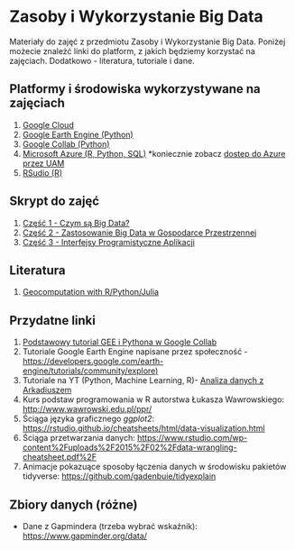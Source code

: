 # Zasoby i Wykorzystanie Big Data
Materiały do zajęć z przedmiotu Zasoby i Wykorzystanie Big Data. Poniżej możecie znależć linki do platform, z jakich będziemy korzystać na zajęciach. Dodatkowo - literatura, tutoriale i dane. 

## Platformy i środowiska wykorzystywane na zajęciach

1. [Google Cloud](https://cloud.google.com/)
2. [Google Earth Engine (Python)](https://earthengine.google.com/)
3. [Google Collab (Python)](https://colab.research.google.com/) 
4. [Microsoft Azure (R, Python, SQL)](https://azure.microsoft.com/pl-pl/) *koniecznie zobacz [dostep do Azure przez UAM](https://laboratoria.wmi.amu.edu.pl/uslugi/zewnetrzne-uslugi/azure-dla-studentow/) 
5. [RSudio (R)](https://posit.co/download/rstudio-desktop/)

## Skrypt do zajęć

1. [Część 1 - Czym są Big Data?](Big_Data_skrypt_do_zajec_cz_1_Czym_sa_dane.md)
2. [Część 2 - Zastosowanie Big Data w Gospodarce Przestrzennej](Big_Data_skrypt_do_zajec_cz_2_Zastosowanie_w_GP.md)
3. [Część 3 - Interfejsy Programistyczne Aplikacji](Big_Data_skrypt_do_zajec_cz_3_API.md)


## Literatura

1. [Geocomputation with R/Python/Julia](https://geocompx.org/)

## Przydatne linki

1. [Podstawowy tutorial GEE i Pythona w Google Collab](https://colab.research.google.com/github/google/earthengine-community/blob/master/guides/linked/generated/quickstart_python.ipynb)
2. Tutoriale Google Earth Engine napisane przez społeczność - [https://developers.google.com/earth-engine/tutorials/community/explore)](https://developers.google.com/earth-engine/tutorials/community/explore)
3. Tutoriale na YT (Python, Machine Learning, R)- [Analiza danych z Arkadiuszem](https://www.youtube.com/@zArkadiuszem)
4. Kurs podstaw programowania w R autorstwa Łukasza Wawrowskiego: http://www.wawrowski.edu.pl/ppr/
5. Ściąga języka graficznego *ggplot2*: https://rstudio.github.io/cheatsheets/html/data-visualization.html 
6. Ściąga przetwarzania danych: https://www.rstudio.com/wp-content%2Fuploads%2F2015%2F02%2Fdata-wrangling-cheatsheet.pdf%2F
7. Animacje pokazuące sposoby łączenia danych w środowisku pakietów tidyverse: https://github.com/gadenbuie/tidyexplain

## Zbiory danych (różne)

- Dane z Gapmindera (trzeba wybrać wskaźnik): https://www.gapminder.org/data/
